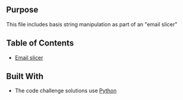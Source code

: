 ## Purpose

This file includes basis string manipulation as part of an "email slicer"

## Table of Contents

  - [Email slicer](email-slicer.py)

## Built With

- The code challenge solutions use [Python](https://www.python.org/)
